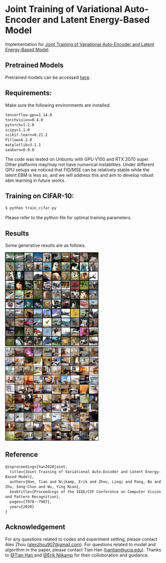 # Joint Training of Variational Auto-Encoder and Latent Energy-Based Model

Implementation for [Joint Training of Variational Auto-Encoder and Latent Energy-Based Model](https://arxiv.org/abs/2006.06059).

## Pretrained Models

Pretrained models can be accessed [here](https://www.dropbox.com/s/a3xydf594fzaokl/cifar10_pretrained.rar?dl=0).

## Requirements:

Make sure the following environments are installed.

```
tensorflow-gpu=1.14.0
torchvision=0.4.0
pytorch=1.2.0
scipy=1.1.0
scikit-learn=0.21.2
Pillow=6.2.0
matplotlib=3.1.1
seaborn=0.9.0
```
The code was tested on Unbuntu with GPU V100 and RTX 2070 super. Other platforms may/may not have numerical instablities. Under different GPU setups we noticed that FID/MSE can be relatively stable while the latent EBM is less so, and we will address this and aim to develop robust ebm learning in future works. 


## Training on CIFAR-10:

```bash
$ python train_cifar.py
```

Please refer to the python file for optimal training parameters.

## Results

Some generative results are as follows.

<img src="example/cifar_gen.png" width="300"/>
&nbsp;&nbsp;
<img src="example/lsun_gen.png" width="300"/>



## Reference

```
@inproceedings{han2020joint,
  title={Joint Training of Variational Auto-Encoder and Latent Energy-Based Model},
  author={Han, Tian and Nijkamp, Erik and Zhou, Linqi and Pang, Bo and Zhu, Song-Chun and Wu, Ying Nian},
  booktitle={Proceedings of the IEEE/CVF Conference on Computer Vision and Pattern Recognition},
  pages={7978--7987},
  year={2020}
}
```

## Acknowledgement

For any questions related to codes and experiment setting, please contact Alex Zhou (alexzhou907@gmail.com). For questions related to model and algorithm in the paper, please contact Tian Han (hantian@ucla.edu). Thanks to [@Tian Han ](https://github.com/hthth0801?tab=repositories) and [@Erik Njikamp](https://github.com/enijkamp) for their colloboration and guidance.

